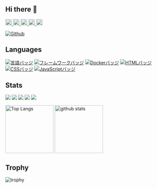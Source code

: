 ## Hi there 👋
<p align="left">
  <a href="https://github.com/keito-isurugi">
    <img height="20" src="https://komarev.com/ghpvc/?username=keito-isurugi" />
  </a>
  <a href="https://github.com/keito-isurugi">
    <img height="20" src="https://img.shields.io/github/followers/keito-isurugi?label=follow&logo=github&style=flat" />
  </a>
  <a href="http://qiita.com/keito-isurugi">
    <img height="20" src="https://qiita-badge.apiapi.app/s/keito8080/posts.svg" />
  </a>
  <a href="http://qiita.com/keito-isurugi">
    <img height="20" src="https://qiita-badge.apiapi.app/s/keito8080/contributions.svg" />
  </a>
  <a href="https://zenn.dev/i_keito">
    <img height="20" src="https://badgen.org/img/zenn/i_keito/articles?style=plastic" />
  </a>
</p>

[![Github](https://img.shields.io/badge/--FFFFFF?style=social&logo=github&label=Follow%20keito-isurugi)](https://github.com/keito-isurugi)

## Languages
[![言語バッジ](https://img.shields.io/badge/-Ruby-CC342D.svg?logo=ruby&style=flat-square&logoColor=white)](https://www.ruby-lang.org/)
[![フレームワークバッジ](https://img.shields.io/badge/-Ruby%20on%20Rails-CC0000.svg?logo=ruby-on-rails&style=flat-square&logoColor=white)](https://rubyonrails.org/)
[![Dockerバッジ](https://img.shields.io/badge/-Docker-2496ED.svg?logo=docker&style=flat-square&logoColor=white)](https://www.docker.com/)
[![HTMLバッジ](https://img.shields.io/badge/-HTML5-E34F26.svg?logo=html5&style=flat-square&logoColor=white)](https://developer.mozilla.org/en-US/docs/Web/Guide/HTML)
[![CSSバッジ](https://img.shields.io/badge/-CSS3-1572B6.svg?logo=css3&style=flat-square&logoColor=white)](https://developer.mozilla.org/en-US/docs/Web/CSS)
[![JavaScriptバッジ](https://img.shields.io/badge/-JavaScript-F7DF1E.svg?logo=javascript&style=flat-square&logoColor=black)](https://developer.mozilla.org/en-US/docs/Web/JavaScript)

## Stats
![](http://github-profile-summary-cards.vercel.app/api/cards/profile-details?username=keito-isurugi&theme=gruvbox)
![](http://github-profile-summary-cards.vercel.app/api/cards/repos-per-language?username=keito-isurugi&theme=gruvbox)
![](http://github-profile-summary-cards.vercel.app/api/cards/most-commit-language?username=keito-isurugi&theme=gruvbox)
![](http://github-profile-summary-cards.vercel.app/api/cards/stats?username=keito-isurugi&theme=gruvbox)
![](http://github-profile-summary-cards.vercel.app/api/cards/productive-time?username=keito-isurugi&theme=gruvbox&utcOffset=9)

<img alt="Top Langs" height="150px" src="https://github-readme-stats.vercel.app/api/top-langs/?username=keito-isurugi&layout=compact&count_private=true&show_icons=true&theme=tokyonight" />
<img alt="github stats" height="150px" src="https://github-readme-stats.vercel.app/api?username=keito-isurugi&count_private=true&show_icons=true&show_icons=true&theme=tokyonight" />

## Trophy
![trophy](https://github-profile-trophy.vercel.app/?username=Keichan15&theme=gruvbox)




<!-- GitHubの草
![](https://raw.githubusercontent.com/keito-isurugi/keito-isurugi/output/github-contribution-grid-snake.svg) 
-->

<!--
**keito-isurugi/keito-isurugi** is a ✨ _special_ ✨ repository because its `README.md` (this file) appears on your GitHub profile.

Here are some ideas to get you started:

- 🔭 I’m currently working on ...
- 🌱 I’m currently learning ...
- 👯 I’m looking to collaborate on ...
- 🤔 I’m looking for help with ...
- 💬 Ask me about ...
- 📫 How to reach me: ...
- 😄 Pronouns: ...
- ⚡ Fun fact: ...
-->
